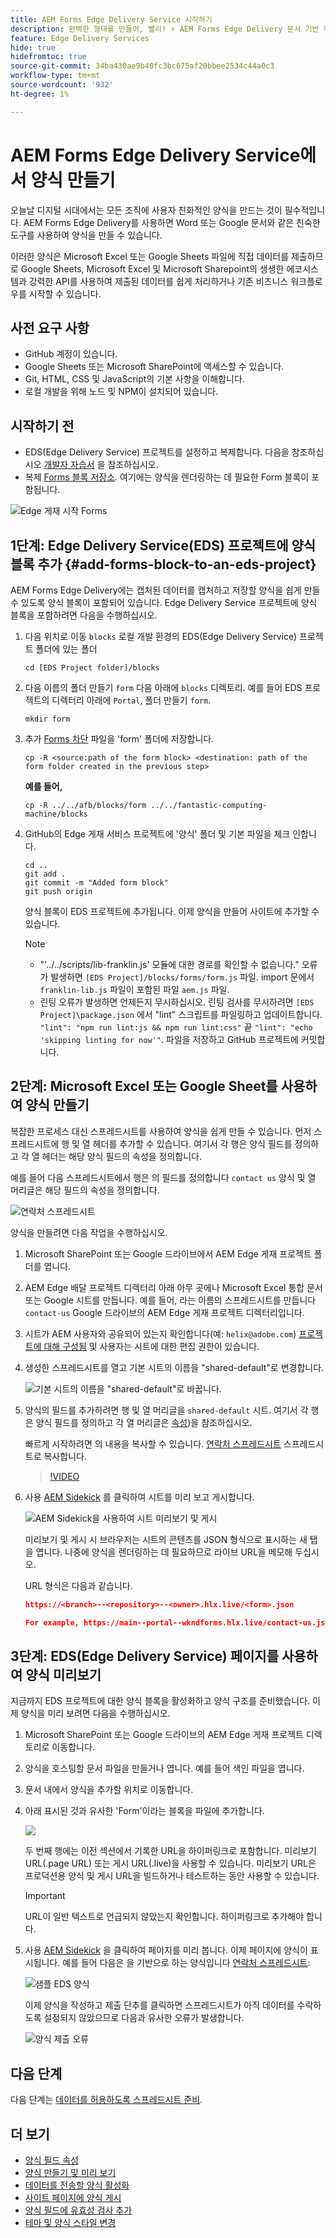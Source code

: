```yaml
---
title: AEM Forms Edge Delivery Service 시작하기
description: 완벽한 형태를 만들어, 빨리! ⚡ AEM Forms Edge Delivery 문서 기반 작성 = 더 행복한 사용자 및 검색 엔진을 위한 빠른 속도와 SEO 친화적인 양식.
feature: Edge Delivery Services
hide: true
hidefromtoc: true
source-git-commit: 34ba430ae9b40fc3bc675af20bbee2534c44a0c3
workflow-type: tm+mt
source-wordcount: '932'
ht-degree: 1%

---
```



# AEM Forms Edge Delivery Service에서 양식 만들기

오늘날 디지털 시대에서는 모든 조직에 사용자 친화적인 양식을 만드는 것이 필수적입니다. AEM Forms Edge Delivery를 사용하면 Word 또는 Google 문서와 같은 친숙한 도구를 사용하여 양식을 만들 수 있습니다.

이러한 양식은 Microsoft Excel 또는 Google Sheets 파일에 직접 데이터를 제출하므로 Google Sheets, Microsoft Excel 및 Microsoft Sharepoint의 생생한 에코시스템과 강력한 API를 사용하여 제출된 데이터를 쉽게 처리하거나 기존 비즈니스 워크플로우를 시작할 수 있습니다.

## 사전 요구 사항

* GitHub 계정이 있습니다.
* Google Sheets 또는 Microsoft SharePoint에 액세스할 수 있습니다.
* Git, HTML, CSS 및 JavaScript의 기본 사항을 이해합니다.
* 로컬 개발을 위해 노드 및 NPM이 설치되어 있습니다.

## 시작하기 전

* EDS(Edge Delivery Service) 프로젝트를 설정하고 복제합니다. 다음을 참조하십시오 [개발자 자습서](https://www.aem.live/developer/tutorial) 을 참조하십시오.
* 복제 [Forms 블록 저장소](https://github.com/adobe/afb). 여기에는 양식을 렌더링하는 데 필요한 Form 블록이 포함됩니다.

![Edge 게재 시작 Forms](/help/edge/assets/getting-started-with-eds-forms.png)


## 1단계: Edge Delivery Service(EDS) 프로젝트에 양식 블록 추가 {#add-forms-block-to-an-eds-project}

AEM Forms Edge Delivery에는 캡처된 데이터를 캡처하고 저장할 양식을 쉽게 만들 수 있도록 양식 블록이 포함되어 있습니다. Edge Delivery Service 프로젝트에 양식 블록을 포함하려면 다음을 수행하십시오.

1. 다음 위치로 이동 `blocks` 로컬 개발 환경의 EDS(Edge Delivery Service) 프로젝트 폴더에 있는 폴더


   ```Shell
   cd [EDS Project folder]/blocks
   ```

1. 다음 이름의 폴더 만들기 `form` 다음 아래에 `blocks` 디렉토리. 예를 들어 EDS 프로젝트의 디렉터리 아래에 `Portal`, 폴더 만들기 `form`.

   ```Shell
   mkdir form
   ```


1. 추가 [Forms 차단](https://github.com/adobe/afb/tree/main/blocks/form) 파일을 &#39;form&#39; 폴더에 저장합니다.

   ```shell
   cp -R <source:path of the form block> <destination: path of the form folder created in the previous step>
   ```

   **예를 들어,**


   ```shell
   cp -R ../../afb/blocks/form ../../fantastic-computing-machine/blocks 
   ```



1. GitHub의 Edge 게재 서비스 프로젝트에 &#39;양식&#39; 폴더 및 기본 파일을 체크 인합니다.

   ```Shell
   cd ..
   git add .
   git commit -m "Added form block"
   git push origin
   ```

   양식 블록이 EDS 프로젝트에 추가됩니다. 이제 양식을 만들어 사이트에 추가할 수 있습니다.

   >[!NOTE]
   >
   > * &quot;&#39;../../scripts/lib-franklin.js&#39; 모듈에 대한 경로를 확인할 수 없습니다.&quot; 오류가 발생하면 `[EDS Project]/blocks/forms/form.js` 파일. import 문에서 `franklin-lib.js` 파일이 포함된 파일 `aem.js` 파일.
   > * 린팅 오류가 발생하면 언제든지 무시하십시오. 린팅 검사를 무시하려면 `[EDS Project]\package.json` 에서 &quot;lint&quot; 스크립트를 파일링하고 업데이트합니다. `"lint": "npm run lint:js && npm run lint:css"` 끝 `"lint": "echo 'skipping linting for now'"`. 파일을 저장하고 GitHub 프로젝트에 커밋합니다.

## 2단계: Microsoft Excel 또는 Google Sheet를 사용하여 양식 만들기

복잡한 프로세스 대신 스프레드시트를 사용하여 양식을 쉽게 만들 수 있습니다. 먼저 스프레드시트에 행 및 열 헤더를 추가할 수 있습니다. 여기서 각 행은 양식 필드를 정의하고 각 열 헤더는 해당 양식 필드의 속성을 정의합니다.

예를 들어 다음 스프레드시트에서 행은 의 필드를 정의합니다 `contact us` 양식 및 열 머리글은 해당 필드의 속성을 정의합니다.

![연락처 스프레드시트](/help/edge/assets/contact-us-form-spreadsheet.png)

양식을 만들려면 다음 작업을 수행하십시오.

1. Microsoft SharePoint 또는 Google 드라이브에서 AEM Edge 게재 프로젝트 폴더를 엽니다.

1. AEM Edge 배달 프로젝트 디렉터리 아래 아무 곳에나 Microsoft Excel 통합 문서 또는 Google 시트를 만듭니다. 예를 들어, 라는 이름의 스프레드시트를 만듭니다 `contact-us` Google 드라이브의 AEM Edge 게재 프로젝트 디렉터리입니다.

1. 시트가 AEM 사용자와 공유되어 있는지 확인합니다(예: `helix@adobe.com`) [프로젝트에 대해 구성됨](https://www.aem.live/docs/setup-customer-sharepoint) 및 사용자는 시트에 대한 편집 권한이 있습니다.

1. 생성한 스프레드시트를 열고 기본 시트의 이름을 &quot;shared-default&quot;로 변경합니다.

   ![기본 시트의 이름을 &quot;shared-default&quot;로 바꿉니다.](/help/edge/assets/rename-sheet-to-shared-default.png)

1. 양식의 필드를 추가하려면 행 및 열 머리글을 `shared-default` 시트. 여기서 각 행은 양식 필드를 정의하고 각 열 머리글은 [속성](/help/edge/docs/forms/eds-form-field-properties))을 참조하십시오.

   빠르게 시작하려면 의 내용을 복사할 수 있습니다. [연락처 스프레드시트](https://docs.google.com/spreadsheets/d/12jvYjo1a3GOV30IqPY6_7YaCQtUmzWpFhoiOHDcjB28/edit?usp=drive_link) 스프레드시트로 복사합니다.

   >[!VIDEO](https://video.tv.adobe.com/v/3427468?quality=12&learn=on)

1. 사용 [AEM Sidekick](https://www.aem.live/developer/tutorial#preview-and-publish-your-content) 를 클릭하여 시트를 미리 보고 게시합니다.

   ![AEM Sidekick을 사용하여 시트 미리보기 및 게시](/help/edge/assets/preview-form.png)

   미리보기 및 게시 시 브라우저는 시트의 콘텐츠를 JSON 형식으로 표시하는 새 탭을 엽니다. 나중에 양식을 렌더링하는 데 필요하므로 라이브 URL을 메모해 두십시오.

   URL 형식은 다음과 같습니다.

   ```JSON
   https://<branch>--<repository>--<owner>.hlx.live/<form>.json
   
   For example, https://main--portal--wkndforms.hlx.live/contact-us.json
   ```



## 3단계: EDS(Edge Delivery Service) 페이지를 사용하여 양식 미리보기

지금까지 EDS 프로젝트에 대한 양식 블록을 활성화하고 양식 구조를 준비했습니다. 이제 양식을 미리 보려면 다음을 수행하십시오.

1. Microsoft SharePoint 또는 Google 드라이브의 AEM Edge 게재 프로젝트 디렉토리로 이동합니다.

1. 양식을 호스팅할 문서 파일을 만들거나 엽니다. 예를 들어 색인 파일을 엽니다.

1. 문서 내에서 양식을 추가할 위치로 이동합니다.

1. 아래 표시된 것과 유사한 &#39;Form&#39;이라는 블록을 파일에 추가합니다.

   ![](/help/edge/assets/form-block-in-sites-page-example.png)

   두 번째 행에는 이전 섹션에서 기록한 URL을 하이퍼링크로 포함합니다. 미리보기 URL(.page URL) 또는 게시 URL(.live)을 사용할 수 있습니다. 미리보기 URL은 프로덕션용 양식 및 게시 URL을 빌드하거나 테스트하는 동안 사용할 수 있습니다.

   >[!IMPORTANT]
   >
   >
   > URL이 일반 텍스트로 언급되지 않았는지 확인합니다. 하이퍼링크로 추가해야 합니다.

1. 사용 [AEM Sidekick](https://www.aem.live/developer/tutorial#preview-and-publish-your-content) 을 클릭하여 페이지를 미리 봅니다. 이제 페이지에 양식이 표시됩니다. 예를 들어 다음은 을 기반으로 하는 양식입니다 [연락처 스프레드시트](https://docs.google.com/spreadsheets/d/12jvYjo1a3GOV30IqPY6_7YaCQtUmzWpFhoiOHDcjB28/edit?usp=drive_link):


   ![샘플 EDS 양식](/help/edge/assets/eds-form.png)

   이제 양식을 작성하고 제출 단추를 클릭하면 스프레드시트가 아직 데이터를 수락하도록 설정되지 않았으므로 다음과 유사한 오류가 발생합니다.

   ![양식 제출 오류](/help/edge/assets/form-error.png)

## 다음 단계

다음 단계는 [데이터를 허용하도록 스프레드시트 준비](/help/edge/docs/forms/submit-forms.md).



## 더 보기

* [양식 필드 속성](/help/edge/docs/forms/eds-form-field-properties)
* [양식 만들기 및 미리 보기](/help/edge/docs/forms/create-forms.md)
* [데이터를 전송할 양식 활성화](/help/edge/docs/forms/submit-forms.md)
* [사이트 페이지에 양식 게시](/help/edge/docs/forms/publish-eds-forms.md)
* [양식 필드에 유효성 검사 추가](/help/edge/docs/forms/validate-forms.md)
* [테마 및 양식 스타일 변경](/help/edge/docs/forms/style-theme-forms.md)
